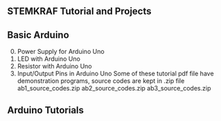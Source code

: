 
STEMKRAF Tutorial and Projects
---

Basic Arduino 
---
0. Power Supply for Arduino Uno
1. LED with Arduino Uno
2. Resistor with Arduino Uno
3. Input/Output Pins in Arduino Uno
Some of these tutorial pdf file have demonstration programs, source codes are kept in .zip file
ab1_source_codes.zip
ab2_source_codes.zip
ab3_source_codes.zip

Arduino Tutorials
---


